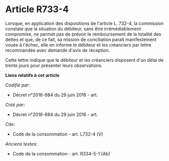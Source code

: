 # Article R733-4

Lorsque, en application des dispositions de l'article L. 732-4, la commission constate que la situation du débiteur, sans
être irrémédiablement compromise, ne permet pas de prévoir le remboursement de la totalité des dettes et que, de ce fait, sa
mission de conciliation paraît manifestement vouée à l'échec, elle en informe le débiteur et les créanciers par lettre
recommandée avec demande d'avis de réception. 

Cette lettre indique que le débiteur et les créanciers disposent d'un délai de trente jours pour présenter leurs
observations.

**Liens relatifs à cet article**

_Codifié par_:

  - Décret n°2016-884 du 29 juin 2016 - art.

_Créé par_:

  - Décret n°2016-884 du 29 juin 2016 - art.

_Cite_:

  - Code de la consommation - art. L732-4 (V)

_Anciens textes_:

  - Code de la consommation - art. R334-5-1 (Ab)
